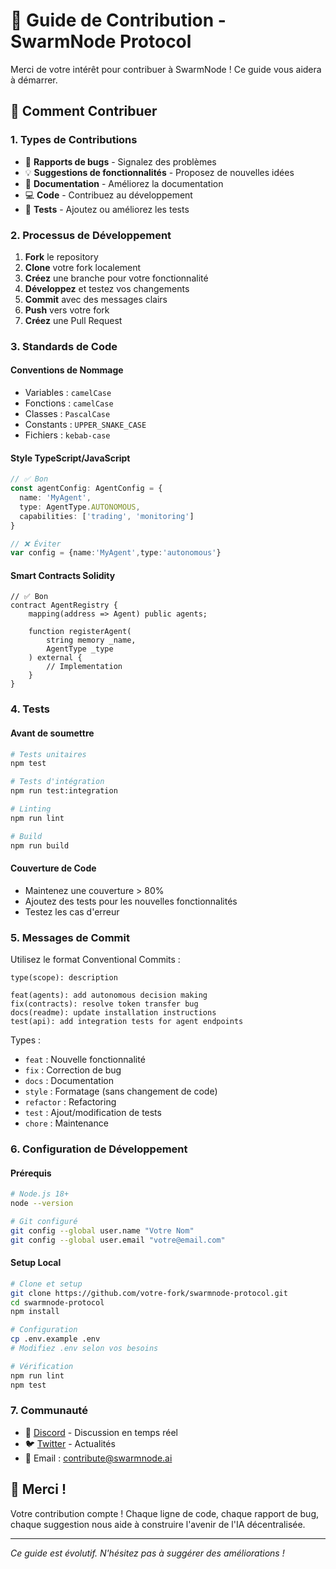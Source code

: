 # 🤝 Guide de Contribution - SwarmNode Protocol

Merci de votre intérêt pour contribuer à SwarmNode ! Ce guide vous aidera à démarrer.

## 🚀 Comment Contribuer

### 1. Types de Contributions

- 🐛 **Rapports de bugs** - Signalez des problèmes
- 💡 **Suggestions de fonctionnalités** - Proposez de nouvelles idées
- 📝 **Documentation** - Améliorez la documentation
- 💻 **Code** - Contribuez au développement
- 🧪 **Tests** - Ajoutez ou améliorez les tests

### 2. Processus de Développement

1. **Fork** le repository
2. **Clone** votre fork localement
3. **Créez** une branche pour votre fonctionnalité
4. **Développez** et testez vos changements
5. **Commit** avec des messages clairs
6. **Push** vers votre fork
7. **Créez** une Pull Request

### 3. Standards de Code

#### Conventions de Nommage
- Variables : `camelCase`
- Fonctions : `camelCase`
- Classes : `PascalCase`
- Constants : `UPPER_SNAKE_CASE`
- Fichiers : `kebab-case`

#### Style TypeScript/JavaScript
```typescript
// ✅ Bon
const agentConfig: AgentConfig = {
  name: 'MyAgent',
  type: AgentType.AUTONOMOUS,
  capabilities: ['trading', 'monitoring']
}

// ❌ Éviter
var config = {name:'MyAgent',type:'autonomous'}
```

#### Smart Contracts Solidity
```solidity
// ✅ Bon
contract AgentRegistry {
    mapping(address => Agent) public agents;
    
    function registerAgent(
        string memory _name,
        AgentType _type
    ) external {
        // Implementation
    }
}
```


### 4. Tests

#### Avant de soumettre
```bash
# Tests unitaires
npm test

# Tests d'intégration
npm run test:integration

# Linting
npm run lint

# Build
npm run build
```

#### Couverture de Code
- Maintenez une couverture > 80%
- Ajoutez des tests pour les nouvelles fonctionnalités
- Testez les cas d'erreur

### 5. Messages de Commit

Utilisez le format Conventional Commits :

```
type(scope): description

feat(agents): add autonomous decision making
fix(contracts): resolve token transfer bug
docs(readme): update installation instructions
test(api): add integration tests for agent endpoints
```

Types :
- `feat` : Nouvelle fonctionnalité
- `fix` : Correction de bug
- `docs` : Documentation
- `style` : Formatage (sans changement de code)
- `refactor` : Refactoring
- `test` : Ajout/modification de tests
- `chore` : Maintenance

### 6. Configuration de Développement

#### Prérequis
```bash
# Node.js 18+
node --version

# Git configuré
git config --global user.name "Votre Nom"
git config --global user.email "votre@email.com"
```

#### Setup Local
```bash
# Clone et setup
git clone https://github.com/votre-fork/swarmnode-protocol.git
cd swarmnode-protocol
npm install

# Configuration
cp .env.example .env
# Modifiez .env selon vos besoins

# Vérification
npm run lint
npm test
```

### 7. Communauté

- 💬 [Discord](https://discord.gg/swarmnode) - Discussion en temps réel
- 🐦 [Twitter](https://twitter.com/swarmnodeai) - Actualités
- 📧 Email : contribute@swarmnode.ai

## 🎉 Merci !

Votre contribution compte ! Chaque ligne de code, chaque rapport de bug, chaque suggestion nous aide à construire l'avenir de l'IA décentralisée.

---

*Ce guide est évolutif. N'hésitez pas à suggérer des améliorations !*
